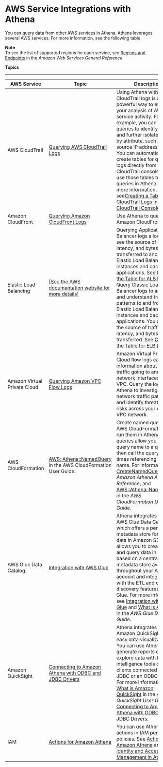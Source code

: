 # AWS Service Integrations with Athena<a name="athena-aws-service-integrations"></a>

You can query data from other AWS services in Athena\. Athena leverages several AWS services\. For more information, see the following table\.

**Note**  
To see the list of supported regions for each service, see [Regions and Endpoints](https://docs.aws.amazon.com/general/latest/gr/rande.html) in the *Amazon Web Services General Reference*\.

**Topics**


****  

| AWS Service | Topic | Description | 
| --- | --- | --- | 
| AWS CloudTrail | [Querying AWS CloudTrail Logs](cloudtrail-logs.md) |  Using Athena with CloudTrail logs is a powerful way to enhance your analysis of AWS service activity\. For example, you can use queries to identify trends and further isolate activity by attribute, such as source IP address or user\. You can automatically create tables for querying logs directly from the CloudTrail console, and use those tables to run queries in Athena\. For more information, see[Creating a Table for CloudTrail Logs in the CloudTrail Console](cloudtrail-logs.md#create-cloudtrail-table-ct)\.  | 
| Amazon CloudFront | [Querying Amazon CloudFront Logs](cloudfront-logs.md) | Use Athena to query Amazon CloudFront\. | 
| Elastic Load Balancing |  [\[See the AWS documentation website for more details\]](http://docs.aws.amazon.com/athena/latest/ug/athena-aws-service-integrations.html)  |  Querying Application Load Balancer logs allows you to see the source of traffic, latency, and bytes transferred to and from Elastic Load Balancing instances and backend applications\. See [Creating the Table for ALB Logs](application-load-balancer-logs.md#create-alb-table) Query Classic Load Balancer logs to analyze and understand traffic patterns to and from Elastic Load Balancing instances and backend applications\. You can see the source of traffic, latency, and bytes transferred\. See [Creating the Table for ELB Logs](elasticloadbalancer-classic-logs.md#create-elb-table)\.  | 
| Amazon Virtual Private Cloud | [Querying Amazon VPC Flow Logs](vpc-flow-logs.md) | Amazon Virtual Private Cloud flow logs capture information about the IP traffic going to and from network interfaces in a VPC\. Query the logs in Athena to investigate network traffic patterns and identify threats and risks across your Amazon VPC network\. | 
| AWS CloudFormation | [AWS::Athena::NamedQuery](https://docs.aws.amazon.com/AWSCloudFormation/latest/UserGuide/aws-resource-athena-namedquery.html) in the AWS CloudFormation User Guide\. |  Create named queries with AWS CloudFormation and run them in Athena\. Named queries allow you to map a query name to a query and then call the query multiple times referencing it by its name\. For information, see [CreateNamedQuery](https://docs.aws.amazon.com/athena/latest/APIReference/API_CreateNamedQuery.html) in the *Amazon Athena API Reference*, and [AWS::Athena::NamedQuery](https://docs.aws.amazon.com/AWSCloudFormation/latest/UserGuide/aws-resource-athena-namedquery.html) in the *AWS CloudFormation User Guide*\.  | 
| AWS Glue Data Catalog | [Integration with AWS Glue](glue-athena.md) |  Athena integrates with the AWS Glue Data Catalog, which offers a persistent metadata store for your data in Amazon S3\. This allows you to create tables and query data in Athena based on a central metadata store available throughout your AWS account and integrated with the ETL and data discovery features of AWS Glue\. For more information, see [Integration with AWS Glue](glue-athena.md) and [What is AWS Glue](https://docs.aws.amazon.com/glue/latest/dg/what-is-glue.html) in the *AWS Glue Developer Guide*\.  | 
| Amazon QuickSight | [Connecting to Amazon Athena with ODBC and JDBC Drivers](athena-bi-tools-jdbc-odbc.md) |  Athena integrates with Amazon QuickSight for easy data visualization\. You can use Athena to generate reports or to explore data with business intelligence tools or SQL clients connected with a JDBC or an ODBC driver\. For more information, see [What is Amazon QuickSight](https://docs.aws.amazon.com/quicksight/latest/user/welcome.html) in the *Amazon QuickSight User Guide* and [Connecting to Amazon Athena with ODBC and JDBC Drivers](athena-bi-tools-jdbc-odbc.md)\.  | 
| IAM | [Actions for Amazon Athena](https://docs.aws.amazon.com/IAM/latest/UserGuide/list_amazonathena.html) | You can use Athena API actions in IAM permission policies\. See [Actions for Amazon Athena](https://docs.aws.amazon.com/IAM/latest/UserGuide/list_amazonathena.html) and [Identity and Access Management in Athena](identity-and-access-management-in-athena.md)\. | 